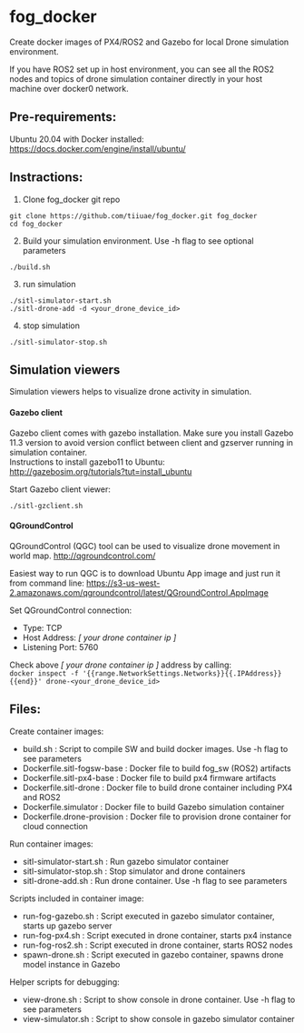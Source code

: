 # fog_docker
Create docker images of PX4/ROS2 and Gazebo for local Drone simulation environment.<br>

If you have ROS2 set up in host environment, you can see all the ROS2 nodes and topics of drone simulation container directly in your host machine over docker0 network.

## Pre-requirements:
Ubuntu 20.04 with Docker installed:<br>
https://docs.docker.com/engine/install/ubuntu/

## Instractions:
1. Clone fog_docker git repo<br>
```
git clone https://github.com/tiiuae/fog_docker.git fog_docker
cd fog_docker
```
2. Build your simulation environment. Use -h flag to see optional parameters<br>
```
./build.sh
```
3. run simulation<br>
```
./sitl-simulator-start.sh
./sitl-drone-add -d <your_drone_device_id>
```
4. stop simulation<br>
```
./sitl-simulator-stop.sh
```

## Simulation viewers
Simulation viewers helps to visualize drone activity in simulation.

#### Gazebo client

Gazebo client comes with gazebo installation. Make sure you install Gazebo 11.3 version to avoid version conflict between client and gzserver running in simulation container.<br>
Instructions to install gazebo11 to Ubuntu:<br>
http://gazebosim.org/tutorials?tut=install_ubuntu

Start Gazebo client viewer:
```
./sitl-gzclient.sh
```


#### QGroundControl

QGroundControl (QGC) tool can be used to visualize drone movement in world map.
http://qgroundcontrol.com/

Easiest way to run QGC is to download Ubuntu App image and just run it from
command line:
https://s3-us-west-2.amazonaws.com/qgroundcontrol/latest/QGroundControl.AppImage

Set QGroundControl connection:
* Type: TCP
* Host Address: *[ your drone container ip ]*
* Listening Port: 5760

Check above *[ your drone container ip ]* address by calling:<br>
`docker inspect -f '{{range.NetworkSettings.Networks}}{{.IPAddress}}{{end}}' drone-<your_drone_device_id>`



## Files:

Create container images:
* build.sh : Script to compile SW and build docker images. Use -h flag to see parameters
* Dockerfile.sitl-fogsw-base : Docker file to build fog_sw (ROS2) artifacts
* Dockerfile.sitl-px4-base : Docker file to build px4 firmware artifacts
* Dockerfile.sitl-drone : Docker file to build drone container including PX4 and ROS2
* Dockerfile.simulator : Docker file to build Gazebo simulation container
* Dockerfile.drone-provision : Docker file to provision drone container for cloud connection

Run container images:
* sitl-simulator-start.sh : Run gazebo simulator container
* sitl-simulator-stop.sh : Stop simulator and drone containers
* sitl-drone-add.sh : Run drone container. Use -h flag to see parameters

Scripts included in container image:
* run-fog-gazebo.sh : Script executed in gazebo simulator container, starts up gazebo server
* run-fog-px4.sh : Script executed in drone container, starts px4 instance
* run-fog-ros2.sh : Script executed in drone container, starts ROS2 nodes
* spawn-drone.sh : Script executed in gazebo container, spawns drone model instance in Gazebo

Helper scripts for debugging:
* view-drone.sh : Script to show console in drone container. Use -h flag to see parameters
* view-simulator.sh : Script to show console in gazebo simulator container
